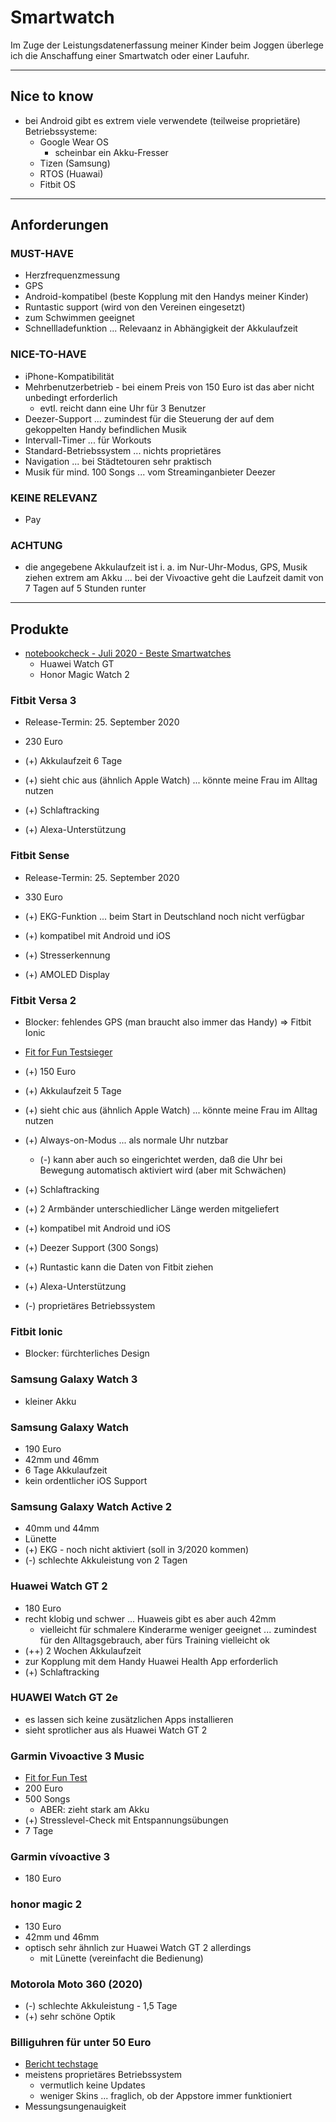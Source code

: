 # Smartwatch

Im Zuge der Leistungsdatenerfassung meiner Kinder beim Joggen überlege ich die Anschaffung einer Smartwatch oder einer Laufuhr.

---

## Nice to know

* bei Android gibt es extrem viele verwendete (teilweise proprietäre) Betriebssysteme:
  * Google Wear OS
    * scheinbar ein Akku-Fresser
  * Tizen (Samsung)
  * RTOS (Huawai)
  * Fitbit OS

---

## Anforderungen

### MUST-HAVE

* Herzfrequenzmessung
* GPS
* Android-kompatibel (beste Kopplung mit den Handys meiner Kinder)
* Runtastic support (wird von den Vereinen eingesetzt)
* zum Schwimmen geeignet
* Schnellladefunktion ... Relevaanz in Abhängigkeit der Akkulaufzeit

### NICE-TO-HAVE

* iPhone-Kompatibilität
* Mehrbenutzerbetrieb - bei einem Preis von 150 Euro ist das aber nicht unbedingt erforderlich
  * evtl. reicht dann eine Uhr für 3 Benutzer
* Deezer-Support ... zumindest für die Steuerung der auf dem gekoppelten Handy befindlichen Musik
* Intervall-Timer ... für Workouts
* Standard-Betriebssystem ... nichts proprietäres
* Navigation ... bei Städtetouren sehr praktisch
* Musik für mind. 100 Songs ... vom Streaminganbieter Deezer

### KEINE RELEVANZ

* Pay

### ACHTUNG

* die angegebene Akkulaufzeit ist i. a. im Nur-Uhr-Modus, GPS, Musik ziehen extrem am Akku ... bei der Vivoactive geht die Laufzeit damit von 7 Tagen auf 5 Stunden runter

---

## Produkte

* [notebookcheck - Juli 2020 - Beste Smartwatches](https://www.notebookcheck.com/Die-besten-Smartwatches-im-Test.476777.0.html)
  * Huawei Watch GT
  * Honor Magic Watch 2

### Fitbit Versa 3

* Release-Termin: 25. September 2020

* 230 Euro
* (+) Akkulaufzeit 6 Tage
* (+) sieht chic aus (ähnlich Apple Watch) ... könnte meine Frau im Alltag nutzen
* (+) Schlaftracking
* (+) Alexa-Unterstützung

### Fitbit Sense

* Release-Termin: 25. September 2020

* 330 Euro
* (+) EKG-Funktion ... beim Start in Deutschland noch nicht verfügbar
* (+) kompatibel mit Android und iOS
* (+) Stresserkennung
* (+) AMOLED Display

### Fitbit Versa 2

* Blocker: fehlendes GPS (man braucht also immer das Handy) => Fitbit Ionic

* [Fit for Fun Testsieger](https://www.fitforfun.de/tests/produkttest/fitbit-versa-2-im-test-was-kann-die-neue-smartwatch-383210.html)
* (+) 150 Euro
* (+) Akkulaufzeit 5 Tage
* (+) sieht chic aus (ähnlich Apple Watch) ... könnte meine Frau im Alltag nutzen
* (+) Always-on-Modus ... als normale Uhr nutzbar
  * (-) kann aber auch so eingerichtet werden, daß die Uhr bei Bewegung automatisch aktiviert wird (aber mit Schwächen)
* (+) Schlaftracking
* (+) 2 Armbänder unterschiedlicher Länge werden mitgeliefert
* (+) kompatibel mit Android und iOS
* (+) Deezer Support (300 Songs)
* (+) Runtastic kann die Daten von Fitbit ziehen
* (+) Alexa-Unterstützung
* (-) proprietäres Betriebssystem

### Fitbit Ionic

* Blocker: fürchterliches Design

### Samsung Galaxy Watch 3

* kleiner Akku

### Samsung Galaxy Watch

* 190 Euro
* 42mm und 46mm
* 6 Tage Akkulaufzeit
* kein ordentlicher iOS Support

### Samsung Galaxy Watch Active 2

* 40mm und 44mm
* Lünette
* (+) EKG - noch nicht aktiviert (soll in 3/2020 kommen)
* (-) schlechte Akkuleistung von 2 Tagen

### Huawei Watch GT 2

* 180 Euro
* recht klobig und schwer ... Huaweis gibt es aber auch 42mm
  * vielleicht für schmalere Kinderarme weniger geeignet ... zumindest für den Alltagsgebrauch, aber fürs Training vielleicht ok
* (++) 2 Wochen Akkulaufzeit
* zur Kopplung mit dem Handy Huawei Health App erforderlich
* (+) Schlaftracking

### HUAWEI Watch GT 2e

* es lassen sich keine zusätzlichen Apps installieren
* sieht sprotlicher aus als Huawei Watch GT 2

### Garmin Vivoactive 3 Music

* [Fit for Fun Test](https://www.fitforfun.de/tests/produkttest/im-fit-for-fun-check-die-vivoactive-3-music-uhr-von-garmin-315397.html)
* 200 Euro
* 500 Songs
  * ABER: zieht stark am Akku
* (+) Stresslevel-Check mit Entspannungsübungen
* 7 Tage

### Garmin vívoactive 3

* 180 Euro

### honor magic 2

* 130 Euro
* 42mm und 46mm
* optisch sehr ähnlich zur Huawei Watch GT 2 allerdings
  * mit Lünette (vereinfacht die Bedienung)

### Motorola Moto 360 (2020)

* (-) schlechte Akkuleistung - 1,5 Tage
* (+) sehr schöne Optik

### Billiguhren für unter 50 Euro

* [Bericht techstage](https://www.techstage.de/ratgeber/Smartwatches-bis-50-Euro-Was-koennen-die-billigsten-Modelle-4316322.html)
* meistens proprietäres Betriebssystem
  * vermutlich keine Updates
  * weniger Skins ... fraglich, ob der Appstore immer funktioniert
* Messungsungenauigkeit